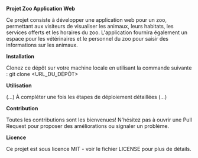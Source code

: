 **Projet Zoo Application Web**

Ce projet consiste à développer une application web pour un zoo, permettant aux visiteurs de visualiser les animaux, leurs habitats, les services offerts et les horaires du zoo.
L'application fournira également un espace pour les vétérinaires et le personnel du zoo pour saisir des informations sur les animaux.

**Installation**

Clonez ce dépôt sur votre machine locale en utilisant la commande suivante :
git clone <URL_DU_DÉPÔT>

**Utilisation**

(...) À compléter une fois les étapes de déploiement détaillées (...)

**Contribution**

Toutes les contributions sont les bienvenues! 
N'hésitez pas à ouvrir une Pull Request pour proposer des améliorations ou signaler un problème.

**Licence**

Ce projet est sous licence MIT - voir le fichier LICENSE pour plus de détails.
